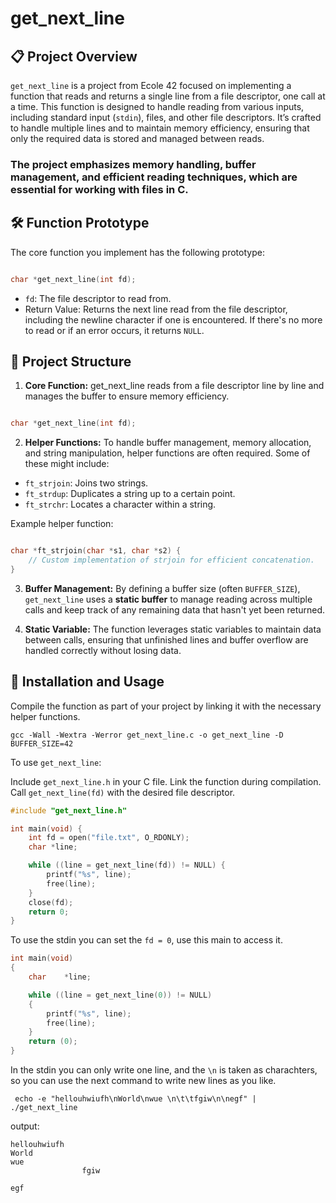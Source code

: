 # get_next_line
## 📋 Project Overview

`get_next_line` is a project from Ecole 42 focused on implementing a function that reads and returns a single line from a file descriptor, one call at a time. This function is designed to handle reading from various inputs, including standard input (`stdin`), files, and other file descriptors. It’s crafted to handle multiple lines and to maintain memory efficiency, ensuring that only the required data is stored and managed between reads.

### The project emphasizes memory handling, buffer management, and efficient reading techniques, which are essential for working with files in C.

## 🛠️ Function Prototype

The core function you implement has the following prototype:

``` c

char *get_next_line(int fd);
```
- `fd`: The file descriptor to read from.
- Return Value: Returns the next line read from the file descriptor, including the newline character if one is encountered. If there's no more to read or if an error occurs, it returns `NULL`.

## 📁 Project Structure

1. **Core Function:**  get_next_line reads from a file descriptor line by line and manages the buffer to ensure memory efficiency.

```c

char *get_next_line(int fd);
```
2. **Helper Functions:** To handle buffer management, memory allocation, and string manipulation, helper functions are often required. Some of these might include:

- `ft_strjoin`: Joins two strings.
- `ft_strdup`: Duplicates a string up to a certain point.
- `ft_strchr`: Locates a character within a string.

Example helper function:

```c

char *ft_strjoin(char *s1, char *s2) {
    // Custom implementation of strjoin for efficient concatenation.
}
```
3. **Buffer Management:** By defining a buffer size (often `BUFFER_SIZE`), `get_next_line` uses a **static buffer** to manage reading across multiple calls and keep track of any remaining data that hasn't yet been returned.

4. **Static Variable:** The function leverages static variables to maintain data between calls, ensuring that unfinished lines and buffer overflow are handled correctly without losing data.

## 🚀 Installation and Usage
Compile the function as part of your project by linking it with the necessary helper functions.

```
gcc -Wall -Wextra -Werror get_next_line.c -o get_next_line -D BUFFER_SIZE=42
```
To use `get_next_line`:

Include `get_next_line.h` in your C file.
Link the function during compilation.
Call `get_next_line(fd)` with the desired file descriptor.

```c
#include "get_next_line.h"

int main(void) {
    int fd = open("file.txt", O_RDONLY);
    char *line;

    while ((line = get_next_line(fd)) != NULL) {
        printf("%s", line);
        free(line);
    }
    close(fd);
    return 0;
}
```

To use the stdin you can set the `fd = 0`, use this main to access it.

```c
int	main(void)
{
	char	*line;

	while ((line = get_next_line(0)) != NULL)
	{
		printf("%s", line);
		free(line);
	}
	return (0);
}
```

In the stdin you can only write one line, and the `\n` is taken as charachters, so you can use the next command to write new lines as you like.

```
 echo -e "hellouhwiufh\nWorld\nwue \n\t\tfgiw\n\negf" | ./get_next_line
```

output:

```
hellouhwiufh
World
wue 
                fgiw

egf
```

